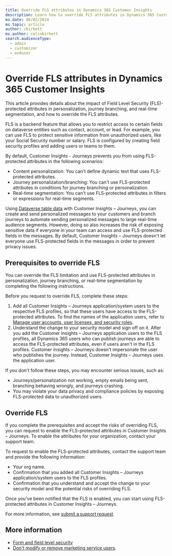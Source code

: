 ```yaml
---
title: Override FLS attributes in Dynamics 365 Customer Insights
description: Learn how to override FLS attributes in Dynamics 365 Customer Insights - Journeys.
ms.date: 06/02/2024
ms.topic: article
author: cbirkett
ms.author: colinbirkett
search.audienceType: 
  - admin
  - customizer
  - enduser
---
```


# Override FLS attributes in Dynamics 365 Customer Insights

This article provides details about the impact of Field Level Security (FLS)-protected attributes in personalization, journey branching, and real-time segmentation, and how to override the FLS attributes.

FLS is a backend feature that allows you to restrict access to certain fields on dataverse entities such as contact, account, or lead. For example, you can use FLS to protect sensitive information from unauthorized users, like your Social Security number or salary. FLS is configured by creating field security profiles and adding users or teams to them.

By default, Customer Insights - Journeys prevents you from using FLS-protected attributes in the following scenarios:

- Content personalization: You can't define dynamic text that uses FLS-protected attributes.
- Journey personalization/branching: You can't use FLS-protected attributes in conditions for journey branching or personalization.
- Real-time segmentation: You can't use FLS-protected attributes in filters or expressions for real-time segments.

Using [Dataverse table data](/power-apps/maker/data-platform/entity-overview) with Customer Insights – Journeys, you can create and send personalized messages to your customers and branch journeys to automate sending personalized messages to large real-time audience segments. However, doing so also increases the risk of exposing sensitive data if everyone in your team can access and use FLS-protected fields in the messages. By default, Customer Insights – Journeys doesn't let everyone use FLS-protected fields in the messages in order to prevent privacy issues.

## Prerequisites to override FLS

You can override the FLS limitation and use FLS-protected attributes in personalization, journey branching, or real-time segmentation by completing the following instructions.

Before you request to override FLS, complete these steps:

1. Add all Customer Insights – Journeys application/system users to the respective FLS profiles, so that these users have access to the FLS-protected attributes. To find the names of the application users, refer to [Manage user accounts, user licenses, and security roles](admin-users-licenses-roles.md#form-and-field-level-security).
1. Understand the change to your security model and sign off on it. After you add the Customer Insights – Journeys application users to the FLS profiles, all Dynamics 365 users who can publish journeys are able to access the FLS-protected attributes, even if users aren't in the FLS profiles. Customer Insights – Journeys doesn't impersonate the user who publishes the journey. Instead, Customer Insights – Journeys uses the application user.  

If you don't follow these steps, you may encounter serious issues, such as:

- Journeys/personalization not working, empty emails being sent, branching behaving wrongly, and journeys crashing.
- You may violate your data privacy and compliance policies by exposing FLS-protected data to unauthorized users.

## Override FLS

If you complete the prerequisites and accept the risks of overriding FLS, you can request to enable the FLS-protected attributes in Customer Insights – Journeys. To enable the attributes for your organization, contact your support team.

To request to enable the FLS-protected attributes, contact the support team and provide the following information:

- Your org name.
- Confirmation that you added all Customer Insights – Journeys application/system users to the FLS profiles.
- Confirmation that you understand and accept the change to your security model and the potential risks of overriding FLS.

Once you've been notified that the FLS is enabled, you can start using FLS-protected attributes in Customer Insights – Journeys.

For more information, see [submit a support request](/dynamics365/field-service/field-service-get-help).

## More information

- [Form and field level security](admin-users-licenses-roles.md#dont-modify-or-remove-marketing-service-users#form-and-field-level-security)
- [Don't modify or remove marketing service users](admin-users-licenses-roles.md#dont-modify-or-remove-marketing-service-users).
